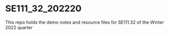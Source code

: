 # SE111_32_202220
This repo holds the demo notes and resource files for SE111.32 of the Winter 2022 quarter
